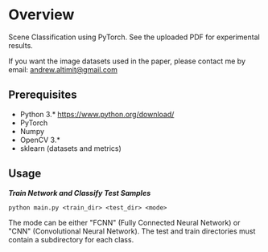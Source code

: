 # Overview
Scene Classification using PyTorch. See the uploaded PDF for experimental results. 

If you want the image datasets used in the paper, please contact me by email: andrew.altimit@gmail.com

## Prerequisites
* Python 3.* https://www.python.org/download/
* PyTorch
* Numpy
* OpenCV 3.*
* sklearn (datasets and metrics)
 

## Usage

***Train Network and Classify Test Samples***

	python main.py <train_dir> <test_dir> <mode>
	
The mode can be either "FCNN" (Fully Connected Neural Network) or "CNN" (Convolutional Neural Network). The test and train directories must contain a subdirectory for each class. 
	
